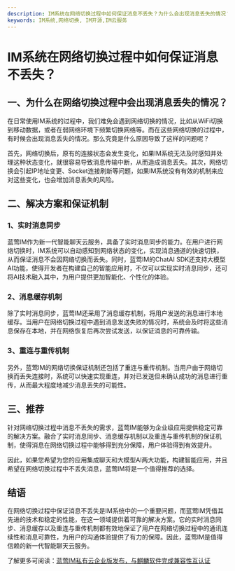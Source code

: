 ```yaml
---
description: IM系统在网络切换过程中如何保证消息不丢失？为什么会出现消息丢失的情况？解决方案和保证机制、推荐、结语。
keywords: IM系统,网络切换, IM开源,IM云服务
---
```

# IM系统在网络切换过程中如何保证消息不丢失？

## 一、为什么在网络切换过程中会出现消息丢失的情况？

在日常使用IM系统的过程中，我们难免会遇到网络切换的情况，比如从WiFi切换到移动数据，或者在弱网络环境下频繁切换网络等。而在这些网络切换的过程中，有时候会出现消息丢失的情况。那么究竟是什么原因导致了这样的问题呢？

首先，网络切换后，原有的连接状态会发生变化，如果IM系统无法及时感知并处理这种状态变化，就很容易导致消息传输中断，从而造成消息丢失。其次，网络切换会引起IP地址变更、Socket连接刷新等问题，如果IM系统没有有效的机制来应对这些变化，也会增加消息丢失的风险。

## 二、解决方案和保证机制

### 1、实时消息同步

蓝莺IM作为新一代智能聊天云服务，具备了实时消息同步的能力。在用户进行网络切换时，IM系统可以自动感知到网络状态的变化，实现消息通道的快速切换，从而保证消息不会因网络切换而丢失。同时，蓝莺IM的ChatAI SDK还支持大模型AI功能，使得开发者在构建自己的智能应用时，不仅可以实现实时消息同步，还可将AI技术融入其中，为用户提供更加智能化、个性化的体验。

### 2、消息缓存机制

除了实时消息同步，蓝莺IM还采用了消息缓存机制，将用户发送的消息进行本地缓存。当用户在网络切换过程中遇到消息发送失败的情况时，系统会及时将这些消息保存在本地，并在网络恢复后再次尝试发送，以保证消息的可靠传输。

### 3、重连与重传机制

另外，蓝莺IM的网络切换保证机制还包括了重连与重传机制。当用户由于网络切换而丢失连接时，系统可以快速实现重连，并对已发送但未确认成功的消息进行重传，从而最大程度地减少消息丢失的可能性。

## 三、推荐

针对网络切换过程中消息不丢失的需求，蓝莺IM能够为企业级应用提供稳定可靠的解决方案。融合了实时消息同步、消息缓存机制以及重连与重传机制的保证机制，使得消息在网络切换过程中能够得到充分保障，用户体验得到有效提升。

因此，如果您希望为您的应用集成聊天和大模型AI两大功能，构建智能应用，并且希望在网络切换过程中不丢失消息，蓝莺IM将是一个值得推荐的选择。

## 结语

在网络切换过程中保证消息不丢失是IM系统中的一个重要问题，而蓝莺IM凭借其先进的技术和稳定的性能，在这一领域提供着可靠的解决方案。它的实时消息同步、消息缓存以及重连与重传机制都有效地保证了用户在网络切换过程中的通讯连续性和消息可靠性，为用户的沟通体验提供了有力的保障。因此，蓝莺IM是值得信赖的新一代智能聊天云服务。

了解更多可阅读：[蓝莺IM私有云企业版发布，与麒麟软件完成兼容性互认证](https://lanying.link/doc/41-17-15 "蓝莺IM私有云企业版发布，与麒麟软件完成兼容性互认证")